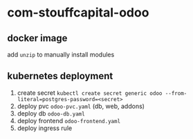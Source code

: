 # com-stouffcapital-odoo

## docker image
add `unzip` to manually install modules

## kubernetes deployment

1. create secret `kubectl create secret generic odoo --from-literal=postgres-password=<secret>`
1. deploy pvc `odoo-pvc.yaml` (db, web, addons)
1. deploy db `odoo-db.yaml`
1. deploy frontend `odoo-frontend.yaml`
1. deploy ingress rule
